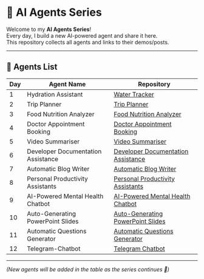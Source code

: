 # 🤖 AI Agents Series

Welcome to my **AI Agents Series**!  
Every day, I build a new AI-powered agent and share it here.  
This repository collects all agents and links to their demos/posts.  

---

## 📌 Agents List

| Day | Agent Name                     | Repository |
|-----|--------------------------------|------------|
| 1   | Hydration Assistant            | [Water Tracker](https://github.com/Bhargavvv412/water-tracker) |
| 2   | Trip Planner                   | [Trip Planner](https://github.com/Bhargavvv412/trip-planner) |
| 3   | Food Nutrition Analyzer        | [Food Nutrition Analyzer](https://github.com/Bhargavvv412/Food-Nutrition-Analyzer) | 
| 4   | Doctor Appointment Booking     | [Doctor Appointment Booking](https://github.com/Bhargavvv412/Doctor-Appointment-Booking) |
| 5   | Video Summariser               | [Video Summariser](https://github.com/Bhargavvv412/Video-Summariser) |
| 6   | Developer Documentation Assistance | [Developer Documentation Assistance](https://github.com/Bhargavvv412/Developer-Documentation-Assistance) | 
| 7   | Automatic Blog Writer          | [Automatic Blog Writer](https://github.com/Bhargavvv412/Automatic-Blog-Writer) | 
| 8   | Personal Productivity Assistants | [Personal Productivity Assistants](https://github.com/Bhargavvv412/Personal-Productivity-Assistants) |
| 9   | AI-Powered Mental Health Chatbot | [AI-Powered Mental Health Chatbot](https://github.com/Bhargavvv412/AI-Powered-Mental-Health-Chatbot) |
| 10  | Auto-Generating PowerPoint Slides | [Auto-Generating PowerPoint Slides](https://github.com/Bhargavvv412/Auto-Generating-PowerPoint-Slides) |
| 11  | Automatic Questions Generator  | [Automatic Questions Generator](https://github.com/Bhargavvv412/Automatic-Questions-Generator) |
|12  | Telegram-Chatbot |[Telegram Chatbot](https://github.com/Bhargavvv412/Telegram-Chatbot) |

---

*(New agents will be added in the table as the series continues 🚀)*

